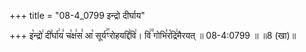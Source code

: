 +++
title = "08-4_0799 इन्द्रो दीर्घाय"

+++
इ꣡न्द्रो꣢ दी꣣र्घा꣢य꣣ च꣡क्ष꣢स꣣ आ꣡ सूर्य꣢꣯ꣳरोहयद्दि꣣वि꣢। वि꣢꣫ गोभि꣣र꣡द्रि꣢मैरयत् ॥ 08-4:0799 ॥ ॥8 (खा)॥
